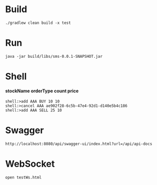 # Build
    ./gradlew clean build -x test
# Run
    java -jar build/libs/sms-0.0.1-SNAPSHOT.jar


# Shell    
#### stockName orderType count price
    shell:>add AAA BUY 10 10
    shell:>cancel AAA ae902f28-6c5b-47e4-92d1-d140e5b4c186
    shell:>add AAA SELL 25 10

# Swagger
    http://localhost:8080/api/swagger-ui/index.html?url=/api/api-docs

# WebSocket 
    open testWs.html
